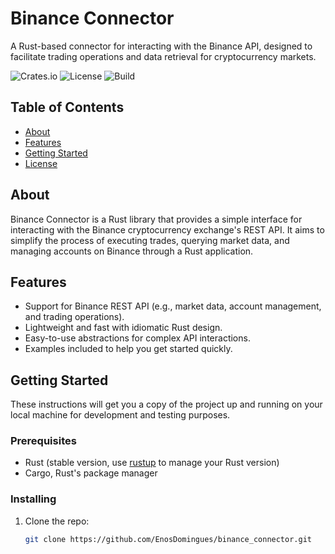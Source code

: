 # Binance Connector

A Rust-based connector for interacting with the Binance API, designed to facilitate trading operations and data retrieval for cryptocurrency markets.

![Crates.io](https://img.shields.io/crates/v/binance_connector)
![License](https://img.shields.io/github/license/EnosDomingues/binance_connector)
![Build](https://img.shields.io/github/actions/workflow/status/EnosDomingues/binance_connector/rust.yml)

## Table of Contents

- [About](#about)
- [Features](#features)
- [Getting Started](#getting-started)
- [License](#license)

## About

Binance Connector is a Rust library that provides a simple interface for interacting with the Binance cryptocurrency exchange's REST API. It aims to simplify the process of executing trades, querying market data, and managing accounts on Binance through a Rust application.

## Features

- Support for Binance REST API (e.g., market data, account management, and trading operations).
- Lightweight and fast with idiomatic Rust design.
- Easy-to-use abstractions for complex API interactions.
- Examples included to help you get started quickly.

## Getting Started

These instructions will get you a copy of the project up and running on your local machine for development and testing purposes.

### Prerequisites

- Rust (stable version, use [rustup](https://rustup.rs/) to manage your Rust version)
- Cargo, Rust's package manager

### Installing

1. Clone the repo:
   ```sh
   git clone https://github.com/EnosDomingues/binance_connector.git
